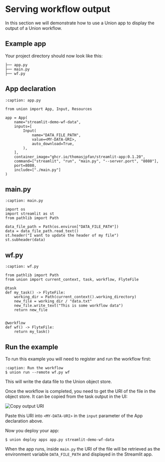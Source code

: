 # Serving workflow output

In this section we will demonstrate how to use a Union app to display the output of a Union workflow.

## Example app

Your project directory should now look like this:

```{code-block}bash
├── app.py
├── main.py
├── wf.py
```

## App declaration

```{code-block} python
:caption: app.py

from union import App, Input, Resources

app = App(
    name="streamlit-demo-wf-data",
    inputs=[
        Input(
            name="DATA_FILE_PATH",
            value=<MY-DATA-URI>,
            auto_download=True,
        ),
    ],
    container_image="ghcr.io/thomasjpfan/streamlit-app:0.1.20",
    command=["streamlit", "run", "main.py", "--server.port", "8080"],
    port=8080,
    include=["./main.py"]
)
```

## main.py

```{code-block} python
:caption: main.py

import os
import streamlit as st
from pathlib import Path

data_file_path = Path(os.environ["DATA_FILE_PATH"])
data = data_file_path.read_text()
st.header("I want to update the header of my file")
st.subheader(data)
```

## wf.py

```{code-block} python
:caption: wf.py

from pathlib import Path
from union import current_context, task, workflow, FlyteFile

@task
def my_task() -> FlyteFile:
    working_dir = Path(current_context().working_directory)
    new_file = working_dir / "data.txt"
    new_file.write_text("This is some workflow data")
    return new_file


@workflow
def wf() -> FlyteFile:
    return my_task()
```

## Run the example

To run this example you will need to register and run the workflow first:

```{code-block} bash
:caption: Run the workflow
$ union run --remote wf.py wf
```

This will write the data file to the Union object store.

Once the workflow is completed, you need to get the URI of the file in the object store.
It can be copied from the task output in the UI:

![Copy output URI](/_static/images/user-guide/core-concepts/serving/serving-workflow-outputa/copy-output-uri.png)

Paste this URI into `<MY-DATA-URI>` in the `input` parameter of the App declaration above.

Now you deploy your app:

```{code-block} bash
$ union deploy apps app.py streamlit-demo-wf-data
```

When the app runs, inside `main.py` the URI of the file will be retrieved as the environment variable `DATA_FILE_PATH` and displayed in the Streamlit app.
